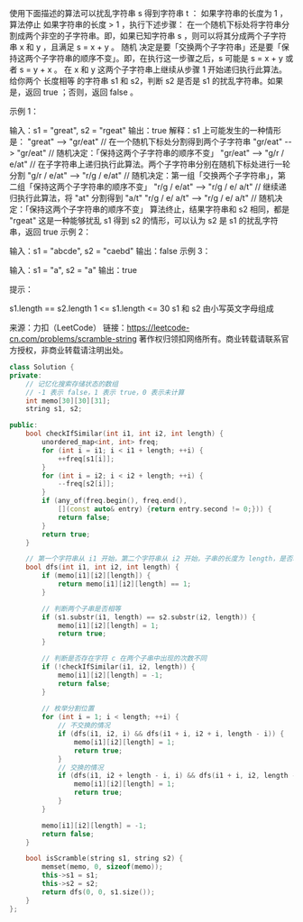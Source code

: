 使用下面描述的算法可以扰乱字符串 s 得到字符串 t ：
如果字符串的长度为 1 ，算法停止
如果字符串的长度 > 1 ，执行下述步骤：
在一个随机下标处将字符串分割成两个非空的子字符串。即，如果已知字符串 s ，则可以将其分成两个子字符串 x 和 y ，且满足 s = x + y 。
随机 决定是要「交换两个子字符串」还是要「保持这两个子字符串的顺序不变」。即，在执行这一步骤之后，s 可能是 s = x + y 或者 s = y + x 。
在 x 和 y 这两个子字符串上继续从步骤 1 开始递归执行此算法。
给你两个 长度相等 的字符串 s1 和 s2，判断 s2 是否是 s1 的扰乱字符串。如果是，返回 true ；否则，返回 false 。

 

示例 1：

输入：s1 = "great", s2 = "rgeat"
输出：true
解释：s1 上可能发生的一种情形是：
"great" --> "gr/eat" // 在一个随机下标处分割得到两个子字符串
"gr/eat" --> "gr/eat" // 随机决定：「保持这两个子字符串的顺序不变」
"gr/eat" --> "g/r / e/at" // 在子字符串上递归执行此算法。两个子字符串分别在随机下标处进行一轮分割
"g/r / e/at" --> "r/g / e/at" // 随机决定：第一组「交换两个子字符串」，第二组「保持这两个子字符串的顺序不变」
"r/g / e/at" --> "r/g / e/ a/t" // 继续递归执行此算法，将 "at" 分割得到 "a/t"
"r/g / e/ a/t" --> "r/g / e/ a/t" // 随机决定：「保持这两个子字符串的顺序不变」
算法终止，结果字符串和 s2 相同，都是 "rgeat"
这是一种能够扰乱 s1 得到 s2 的情形，可以认为 s2 是 s1 的扰乱字符串，返回 true
示例 2：

输入：s1 = "abcde", s2 = "caebd"
输出：false
示例 3：

输入：s1 = "a", s2 = "a"
输出：true


提示：

s1.length == s2.length
1 <= s1.length <= 30
s1 和 s2 由小写英文字母组成

来源：力扣（LeetCode）
链接：https://leetcode-cn.com/problems/scramble-string
著作权归领扣网络所有。商业转载请联系官方授权，非商业转载请注明出处。

```cpp
class Solution {
private:
    // 记忆化搜索存储状态的数组
    // -1 表示 false，1 表示 true，0 表示未计算
    int memo[30][30][31];
    string s1, s2;

public:
    bool checkIfSimilar(int i1, int i2, int length) {
        unordered_map<int, int> freq;
        for (int i = i1; i < i1 + length; ++i) {
            ++freq[s1[i]];
        }
        for (int i = i2; i < i2 + length; ++i) {
            --freq[s2[i]];
        }
        if (any_of(freq.begin(), freq.end(),
            [](const auto& entry) {return entry.second != 0;})) {
            return false;
        }
        return true;
    }

    // 第一个字符串从 i1 开始，第二个字符串从 i2 开始，子串的长度为 length，是否和谐
    bool dfs(int i1, int i2, int length) {
        if (memo[i1][i2][length]) {
            return memo[i1][i2][length] == 1;
        }

        // 判断两个子串是否相等
        if (s1.substr(i1, length) == s2.substr(i2, length)) {
            memo[i1][i2][length] = 1;
            return true;
        }

        // 判断是否存在字符 c 在两个子串中出现的次数不同
        if (!checkIfSimilar(i1, i2, length)) {
            memo[i1][i2][length] = -1;
            return false;
        }
        
        // 枚举分割位置
        for (int i = 1; i < length; ++i) {
            // 不交换的情况
            if (dfs(i1, i2, i) && dfs(i1 + i, i2 + i, length - i)) {
                memo[i1][i2][length] = 1;
                return true;
            }
            // 交换的情况
            if (dfs(i1, i2 + length - i, i) && dfs(i1 + i, i2, length - i)) {
                memo[i1][i2][length] = 1;
                return true;
            }
        }

        memo[i1][i2][length] = -1;
        return false;
    }

    bool isScramble(string s1, string s2) {
        memset(memo, 0, sizeof(memo));
        this->s1 = s1;
        this->s2 = s2;
        return dfs(0, 0, s1.size());
    }
};
```


